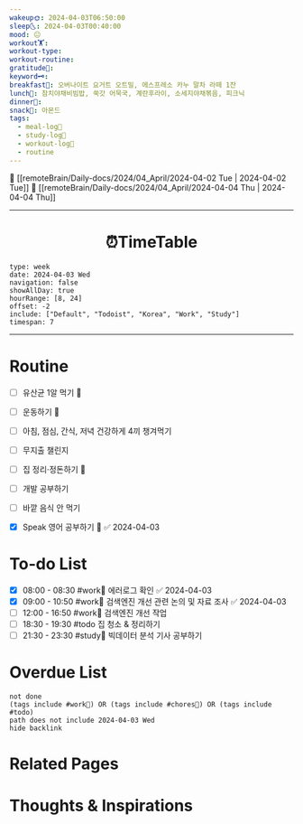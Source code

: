 ```yaml
---
wakeup🌞: 2024-04-03T06:50:00
sleep🌜: 2024-04-03T00:40:00
mood: 😐
workout🏋️: 
workout-type: 
workout-routine: 
gratitude🙏: 
keyword🗝️: 
breakfast🍳: 오버나이트 요거트 오트밀, 에스프레소 카누 말차 라떼 1잔
lunch🍚: 참치야채비빔밥, 쑥갓 어묵국, 계란후라이, 소세지야채볶음, 피크닉
dinner🥗: 
snack🍬: 아몬드
tags:
  - meal-log📝
  - study-log📓
  - workout-log💪
  - routine
---
```


🔺 [[remoteBrain/Daily-docs/2024/04_April/2024-04-02 Tue | 2024-04-02 Tue]]
🔻 [[remoteBrain/Daily-docs/2024/04_April/2024-04-04 Thu | 2024-04-04 Thu]]
___
<h1> <center>⏰TimeTable </center> </h1>

```gEvent
type: week
date: 2024-04-03 Wed
navigation: false
showAllDay: true
hourRange: [8, 24]
offset: -2
include: ["Default", "Todoist", "Korea", "Work", "Study"]
timespan: 7
```

--- 


# Routine 

- [ ] 유산균 1알 먹기 🔼 
- [ ] 운동하기 🔼
- [ ] 아침, 점심, 간식, 저녁 건강하게 4끼 챙겨먹기
- [ ] 무지출 챌린지 
- [ ] 집 정리·정돈하기 🔼
- [ ] 개발 공부하기
- [ ] 바깥 음식 안 먹기 
- [x] Speak 영어 공부하기 🔼 ✅ 2024-04-03


# To-do List

- [x] 08:00 - 08:30 #work💼 에러로그 확인 ✅ 2024-04-03
- [x] 09:00 - 10:50 #work💼 검색엔진 개선 관련 논의 및 자료 조사 ✅ 2024-04-03
- [ ] 12:00 - 16:50 #work💼 검색엔진 개선 작업
- [ ] 18:30 - 19:30 #todo 집 청소 & 정리하기
- [ ] 21:30 - 23:30 #study📓 빅데이터 분석 기사 공부하기
# Overdue List
```tasks
not done
(tags include #work💼) OR (tags include #chores🧺) OR (tags include #todo)
path does not include 2024-04-03 Wed
hide backlink
```

# Related Pages



# Thoughts & Inspirations

